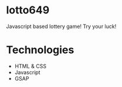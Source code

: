 # lotto649
 Javascript based lottery game! Try your luck!
 
 # Technologies
 - HTML & CSS
 - Javascript
 - GSAP
